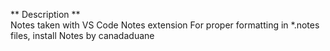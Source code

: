 ** Description **  
Notes taken with VS Code Notes extension
For proper formatting in *.notes files, install Notes by canadaduane